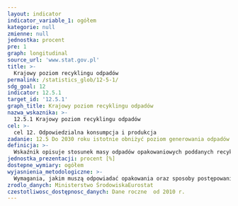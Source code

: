 ```yaml
---
layout: indicator
indicator_variable_1: ogółem
kategorie: null
zmienne: null
jednostka: procent
pre: 1
graph: longitudinal
source_url: 'www.stat.gov.pl'
title: >-
  Krajowy poziom recyklingu odpadów
permalink: /statistics_glob/12-5-1/
sdg_goal: 12
indicator: 12.5.1
target_id: '12.5.1'
graph_title: Krajowy poziom recyklingu odpadów
nazwa_wskaznika: >-
  12.5.1 Krajowy poziom recyklingu odpadów
cel: >-
  cel 12. Odpowiedzialna konsumpcja i produkcja
zadanie: 12.5 Do 2030 roku istotnie obniżyć poziom generowania odpadów poprzez prewencję, redukcję, recykling i ponowne użycie.
definicja: >-
  Wskaźnik opisuje stosunek masy odpadów opakowaniowych poddanych recyklingowi do masy wprowadzonych na rynek odpadów opakowaniowych.
jednostka_prezentacji: procent [%]
dostepne_wymiary: ogółem
wyjasnienia_metodologiczne: >-
  Wymagania, jakim muszą odpowiadać opakowania oraz sposoby postępowania z opakowaniami i odpadami opakowaniowymi regulują przepisy Ustawy z dnia 13 czerwca 2013 r. o gospodarce opakowaniami i odpadami opakowaniowymi (Dz. U. z 2013 r. poz. 888). Obowiązek odzysku, a w szczególności recyklingu odpadów, może być realizowany przez zobowiązanego przedsiębiorcę samodzielnie albo za pośrednictwem organizacji odzysku, która przejmie od przedsiębiorcy obowiązki związane z odzyskiem odpadów. Podstawowe informacje służące do obliczenia wymaganego i osiągniętego poziomu odzysku, czyli masę i liczbę opakowań wprowadzanych na rynek, ustala się według ewidencji prowadzonej przez przedsiębiorcę.Odpadami opakowaniowymi są wszystkie opakowania, w tym opakowania wielokrotnego użytku wycofane z ponownego użycia, stanowiące odpady w rozumieniu przepisów o odpadach, z wyjątkiem odpadów powstających w procesie produkcji opakowań.Recykling to odzysk, w ramach którego odpady są ponownie przetwarzane na produkty, materiały lub substancje wykorzystywane w pierwotnym celu lub innych celach  obejmuje to ponowne przetwarzanie materiału organicznego (recykling organiczny), ale nie obejmuje odzysku energii i ponownego przetwarzania na materiały, które mają być wykorzystane jako paliwa lub do celów wypełniania wyrobisk.
zrodlo_danych: Ministerstwo ŚrodowiskaEurostat
czestotliwosc_dostępnosc_danych: Dane roczne  od 2010 r.
---
```

